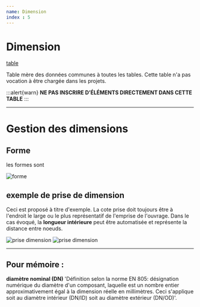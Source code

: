 ```yaml
---
name: Dimension
index : 5
---
```

# Dimension

[table](https://stareau.pasq.fr/schema/stareau_principale/tables/dimension.html)

Table mère des données communes à toutes les tables.
Cette table n'a pas vocation à être chargée dans les projets.

:::alert{warn}
**NE PAS INSCRIRE D’ÉLÉMENTS DIRECTEMENT DANS CETTE TABLE**
:::

---

# Gestion des dimensions

## Forme

les formes sont

![forme](/images/modele/com_forme.png)

## exemple de prise de dimension

Ceci est proposé à titre d'exemple. La cote prise doit toujours être à l'endroit le large ou le plus représentatif de l'emprise de l'ouvrage. Dans le cas évoqué, la **longueur intérieure** peut être automatisée et représente la distance entre noeuds.

![prise dimension](/images/modele/prise_dimension_canalisation.png)
![prise dimension](/images/modele/dimension_regards.png)

---
## Pour mémoire :

**diamètre nominal (DN)**
'Définition selon la norme EN 805: désignation numérique du diamètre d'un composant, laquelle est un nombre entier approximativement égal à la dimension réelle en millimètres. Ceci s'applique soit au diamètre intérieur (DN/ID) soit au diamètre extérieur (DN/OD)'.